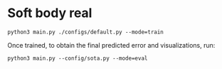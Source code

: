 # Soft body real


```
python3 main.py ./configs/default.py --mode=train
```

Once trained, to obtain the final predicted error and visualizations, run:

```
python3 main.py --config/sota.py --mode=eval
```

